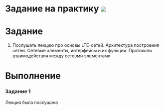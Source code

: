 # Задание на практику ![](https://img.shields.io/badge/Done-green.svg)

# Задание
1. Послушать лекцию про основы LTE-сетей. Архитектура построения сетей. Сетевые элементы, интерфейсы и их функции. Протоколы взаимодействия между сетевми элементами


# Выполнение
### Задание 1

Лекция была послушана